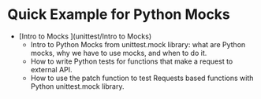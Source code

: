 # Quick Example for Python Mocks

- [Intro to  Mocks ](unittest/Intro to  Mocks)
    - Intro to Python Mocks from unittest.mock library: what are Python mocks, why we have to use mocks, and when to do it.
    - How to write Python tests for functions that make a request to external API.
    - How to use the patch function to test Requests based functions with Python unittest.mock library. 